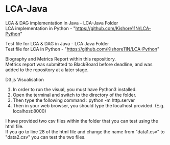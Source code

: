 # LCA-Java
LCA & DAG implementation in Java - LCA-Java Folder   
LCA implementation in Python - "https://github.com/Kishore11N/LCA-Python"

Test file for LCA & DAG in Java - LCA Java Folder  
Test file for LCA in Python - "https://github.com/Kishore11N/LCA-Python"

Biography and Metrics Report within this repositiory.  
Metrics report was submitted to BlackBoard before deadline, and was added to the repository at a later stage.



D3.js Visualisation  

1. In order to run the visual, you must have Python3 installed.  
2. Open the terminal and switch to the directory of the folder.  
3. Then type the following command : python -m http.server  
4. Then in your web browser, you should type the localhost provided. (E.g. localhost:8000)    

I have provided two csv files within the folder that you can test using the html file.  
If you go to line 28 of the html file and change the name from "data1.csv" to "data2.csv" you can test the two files.  






